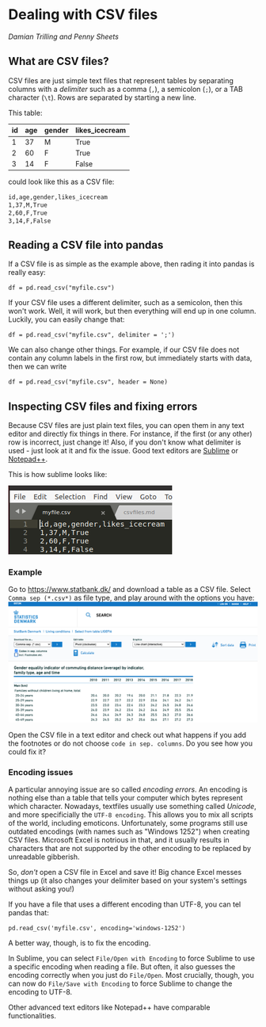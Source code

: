 # Dealing with CSV files

*Damian Trilling and Penny Sheets*

## What are CSV files?

CSV files are just simple text files that represent tables by separating columns with a *delimiter* such as a comma (`,`), a semicolon (`;`), or a TAB character (`\t`).
Rows are separated by starting a new line.

This table:

| id | age | gender | likes_icecream |
|----|-----|--------|----------------|
| 1  | 37  | M      | True           |
| 2  | 60  | F      | True           |
| 3  | 14  | F      | False          |

could look like this as a CSV file:

```
id,age,gender,likes_icecream
1,37,M,True
2,60,F,True
3,14,F,False
```


## Reading a CSV file into pandas

If a CSV file is as simple as the example above, then rading it into pandas is really easy:
```
df = pd.read_csv("myfile.csv")
```

If your CSV file uses a different delimiter, such as a semicolon, then this won't work. Well, it will work, but then everything will end up in one column. Luckily, you can easily change that:

```
df = pd.read_csv("myfile.csv", delimiter = ';')
```

We can also change other things. For example, if our CSV file does not contain any column labels in the first row, but immediately starts with data, then we can write 

```
df = pd.read_csv("myfile.csv", header = None)
```


## Inspecting CSV files and fixing errors
Because CSV files are just plain text files, you can open them in any text editor and directly fix things in there. For instance, if the first (or any other) row is incorrect, just change it! Also, if you don't know what delimiter is used - just look at it and fix the issue. Good text editors are [Sublime](https://www.sublimetext.com/) or [Notepad++](https://notepad-plus-plus.org/).

This is how sublime looks like:

![sublime](figures/sublime.png)


### Example

Go to https://www.statbank.dk/ and download a table as a CSV file.
Select `Comma sep (*.csv*)` as file type, and play around with the options you have:
![screenshot](figures/dst.png)

Open the CSV file in a text editor and check out what happens if you add the footnotes or do not choose `code in sep. columns`. Do you see how you could fix it?


### Encoding issues
A particular annoying issue are so called *encoding errors*. An encoding is nothing else than a table that tells your computer which bytes represent which character. Nowadays, textfiles usually use something called *Unicode*, and more specificially the `UTF-8 encoding`. This allows you to mix all scripts of the world, including emoticons. Unfortunately, some programs still use outdated encodings (with names such as "Windows 1252") when creating CSV files. Microsoft Excel is notrious in that, and it usually results in characters that are not supported by the other encoding to be replaced by unreadable gibberish. 

So, *don't* open a CSV file in Excel and save it! Big chance Excel messes things up (it also changes your delimiter based on your system's settings without asking you!)

If you have a file that uses a different encoding than UTF-8, you can tel pandas that:
```
pd.read_csv('myfile.csv', encoding='windows-1252')
```

A better way, though, is to fix the encoding.

In Sublime, you can select `File/Open with Encoding` to force Sublime to use a specific encoding when reading a file. But often, it also guesses the encoding correctly when you just do `File/Open`. Most crucially, though, you can now do `File/Save with Encoding` to force Sublime to change the encoding to UTF-8.

Other advanced text editors like Notepad++ have comparable functionalities.
